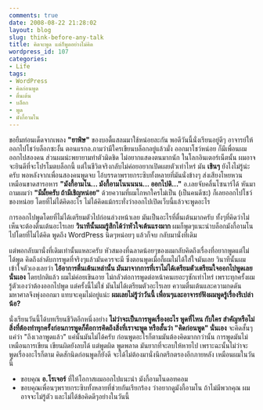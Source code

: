 ```yaml
---
comments: true
date: 2008-08-22 21:28:02
layout: blog
slug: think-before-any-talk
title: คิดจะพูด แต่ก็พูดอย่างไม่คิด
wordpress_id: 107
categories:
- Life
tags:
- WordPress
- คิดก่อนพูด
- ตื่นเต้น
- บล็อก
- พูด
- มังกี้อามโน
---
```


ขอยืมท่อนเด็ดจากเพลง **"ยาพิษ"** ของบอดี้แสลมมาใช้หน่อยละกัน พอดีวันนี้นั่งเรียนอยู่ดีๆ อาจารย์ให้ออกไปโชว์บล็อกซะงั้น ตอนแรกอ.ถามว่ามีใครเขียนบล็อกอยู่แล้วมั่ง ออกมาโชว์หน่อย ก็มีเพื่อนผมออกไปสองคน ส่วนผมน่ะพยายามทำตัวมิดชิด ไม่อยากแสดงตนมากนัก ในโลกอินเตอร์เน็ตนั้น ผมอาจจะยินดีที่จะโปรโมตบล็อกนี้ แต่ในชีวิตจริงกลับไม่ค่อยอยากเปิดเผยตัวเท่าไหร่ มัน **เขินๆ** ยังไงไม่รู้น่ะครับ พอหลังจากเพื่อนสองคนพูดจบ ไอ้บรรดาพรายกระซิบทั้งหลายที่มันนั่งข้างๆ ส่งเสียงโหยหวนเหมือนขาดสารอหาร **"มังกี้อามโน... มังกี้อามโนนนนน... ออกไปดิ..."** อ.เลยจับคลื่นโซนาร์ได้ หันมาถามผมว่า **"มีมั้ยครับ ถ้ามีเชิญหน่อย"** ด้วยความที่ผมโกหกใครไม่เป็น (เป็นคนดีซะ) ก็เลยออกไปโชว์ของหน่อย โดยที่ไม่ได้คิดอะไร ไม่ได้คิดแม้กระทั่งว่าออกไปเปิดเว็บนี้แล้วจะพูดอะไร

การออกไปพูดโดยที่ไม่ได้เตรียมตัวไปก่อนล่วงหน้าเลย มันเป็นอะไรที่ตื่นเต้นมากครับ ทั้งๆที่คิดว่าไม่เห็นจะต้องตื่นเต้นอะไรเลย **วินาทีนั้นผมรู้สึกได้ว่าหัวใจเต้นแรงมาก** ผมก็พูดๆแนะนำบล็อกมังกี้อามโนไปโดยที่ไม่ได้คิด พูดถึง WordPress นิดๆหน่อยๆ แล้วก็จบ กลับมานั่งที่เดิม

แต่พอกลับมานั่งที่เดิมเท่านั้นแหละครับ หัวสมองที่ฉลาดน้อยๆของผมกลับคิดถึงเรื่องที่อยากพูดแต่ไม่ได้พูด คิดถึงลำดับการพูดที่จริงๆแล้วมันควรจะมี ซึ่งตอนพูดเมื่อกี้ผมไม่ได้ใส่ใจมันเลย วินาทีนั้นผมเข้าใจตัวเองเลยว่า **ไอ้อาการตื่นเต้นเหล่านั้น มันมาจากการที่เราไม่ได้เตรียมตัวเตรียมใจออกไปพูดเลยนั่นเอง** โดยปกติแล้ว ผมไม่ค่อยเขินอาย ไม่กลัวต่อการพูดต่อหน้าคนเยอะๆซักเท่าไหร่ เพราะทุกครั้งผมรู้ตัวเองว่าต้องออกไปพูด แต่ครั้งนี้ไม่ใช่ มันไม่ได้เตรียมตัวอะไรเลย ความตื่นเต้นและความกดดันมหาศาลจึงพุ่งออกมา แทบจะคุมไม่อยู่แน่ะ **ผมเลยไม่รู้ว่าวันนี้ เพื่อนๆและอาจารย์ฟังผมพูดรู้เรื่องรึเปล่าน้อ?**

นั่งเรียนวันนี้ได้บทเรียนชีวิตอีกหนึ่งอย่าง **ไม่ว่าจะเป็นการพูดเรื่องอะไร พูดที่ไหน กับใคร สำคัญหรือไม่ สิ่งที่ต้องทำทุกครั้งก่อนการพูดก็คือการคิดถึงสิ่งที่เราจะพูด หรือสั้นว่า "คิดก่อนพูด" นั่นเอง** จะคิดสั้นๆแค่ว่า "ถึงเวลาพูดแล้ว" แค่นั้นมันไม่ได้ครับ ก่อนพูดอะไรก็ตามมันต้องคิดมากกว่านั้น การพูดมันไม่เหมือนการเขียน เขียนผิดยังลบได้ แต่พูดผิด พูดพลาด มันยากที่จะลบให้หายไป เพราะฉะนั้นไม่ว่าจะพูดเรื่องอะไรก็ตาม คิดสักนิดก่อนพูดก็ยังดี จะได้ไม่ต้องมานั่งนึกตรึกตรองอีกภายหลัง เหมือนผมในวันนี้

* ขอบคุณ **อ.โรเจอร์** ที่ให้โอกาสผมออกไปแนะนำ มังกี้อามโนดอทคอม
* ขอบคุณเพื่อนๆพรายกระซิบทั้งหลายที่ช่วยกันเรียกร้อง ว่าอยากดูมังกี้อามโน ถ้าไม่มีพวกคุณ ผมอาจจะไม่รู้ตัว และไม่ได้ข้อคิดดีๆอย่างในวันนี้